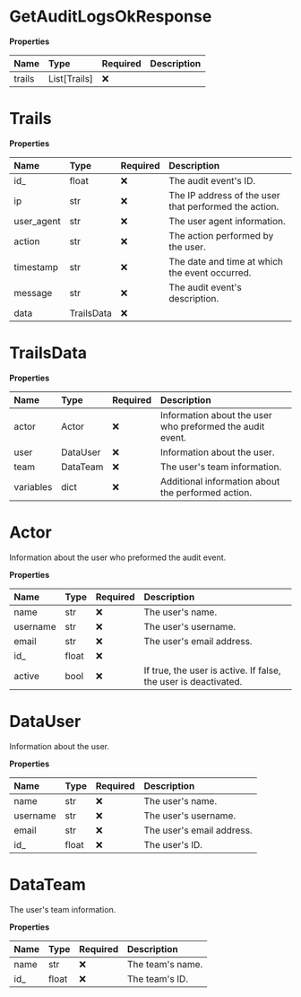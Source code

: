# GetAuditLogsOkResponse

**Properties**

| Name   | Type         | Required | Description |
| :----- | :----------- | :------- | :---------- |
| trails | List[Trails] | ❌       |             |

# Trails

**Properties**

| Name       | Type       | Required | Description                                           |
| :--------- | :--------- | :------- | :---------------------------------------------------- |
| id\_       | float      | ❌       | The audit event's ID.                                 |
| ip         | str        | ❌       | The IP address of the user that performed the action. |
| user_agent | str        | ❌       | The user agent information.                           |
| action     | str        | ❌       | The action performed by the user.                     |
| timestamp  | str        | ❌       | The date and time at which the event occurred.        |
| message    | str        | ❌       | The audit event's description.                        |
| data       | TrailsData | ❌       |                                                       |

# TrailsData

**Properties**

| Name      | Type     | Required | Description                                               |
| :-------- | :------- | :------- | :-------------------------------------------------------- |
| actor     | Actor    | ❌       | Information about the user who preformed the audit event. |
| user      | DataUser | ❌       | Information about the user.                               |
| team      | DataTeam | ❌       | The user's team information.                              |
| variables | dict     | ❌       | Additional information about the performed action.        |

# Actor

Information about the user who preformed the audit event.

**Properties**

| Name     | Type  | Required | Description                                                     |
| :------- | :---- | :------- | :-------------------------------------------------------------- |
| name     | str   | ❌       | The user's name.                                                |
| username | str   | ❌       | The user's username.                                            |
| email    | str   | ❌       | The user's email address.                                       |
| id\_     | float | ❌       |                                                                 |
| active   | bool  | ❌       | If true, the user is active. If false, the user is deactivated. |

# DataUser

Information about the user.

**Properties**

| Name     | Type  | Required | Description               |
| :------- | :---- | :------- | :------------------------ |
| name     | str   | ❌       | The user's name.          |
| username | str   | ❌       | The user's username.      |
| email    | str   | ❌       | The user's email address. |
| id\_     | float | ❌       | The user's ID.            |

# DataTeam

The user's team information.

**Properties**

| Name | Type  | Required | Description      |
| :--- | :---- | :------- | :--------------- |
| name | str   | ❌       | The team's name. |
| id\_ | float | ❌       | The team's ID.   |
